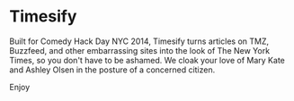 Timesify
=======================

Built for Comedy Hack Day NYC 2014, Timesify turns articles on TMZ, Buzzfeed, and other embarrassing sites into the look of The New York Times, so you don't have to be ashamed. We cloak your love of Mary Kate and Ashley Olsen in the posture of a concerned citizen.

Enjoy
